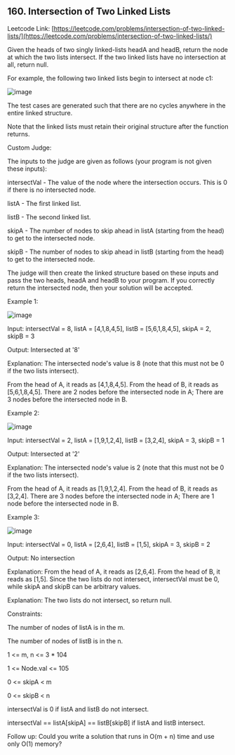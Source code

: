 ## 160. Intersection of Two Linked Lists

Leetcode Link: [https://leetcode.com/problems/intersection-of-two-linked-lists/](https://leetcode.com/problems/intersection-of-two-linked-lists/)

Given the heads of two singly linked-lists headA and headB, return the node at which the two lists intersect. If the two linked lists have no intersection at all, return null.

For example, the following two linked lists begin to intersect at node c1:

![image](https://user-images.githubusercontent.com/37321492/178149382-bda1e3fb-d0a1-4d4f-9485-435fb02060b9.png)


The test cases are generated such that there are no cycles anywhere in the entire linked structure.

Note that the linked lists must retain their original structure after the function returns.

Custom Judge:

The inputs to the judge are given as follows (your program is not given these inputs):

intersectVal - The value of the node where the intersection occurs. This is 0 if there is no intersected node.

listA - The first linked list.

listB - The second linked list.

skipA - The number of nodes to skip ahead in listA (starting from the head) to get to the intersected node.

skipB - The number of nodes to skip ahead in listB (starting from the head) to get to the intersected node.

The judge will then create the linked structure based on these inputs and pass the two heads, headA and headB to your program. If you correctly return the intersected node, then your solution will be accepted.

 

Example 1:

![image](https://user-images.githubusercontent.com/37321492/178149388-dc7b6570-41c8-4d1a-b656-e7ffdd008414.png)


Input: intersectVal = 8, listA = [4,1,8,4,5], listB = [5,6,1,8,4,5], skipA = 2, skipB = 3

Output: Intersected at '8'

Explanation: The intersected node's value is 8 (note that this must not be 0 if the two lists intersect).

From the head of A, it reads as [4,1,8,4,5]. From the head of B, it reads as [5,6,1,8,4,5]. There are 2 nodes before the intersected node in A; There are 3 nodes before the intersected node in B.

Example 2:

![image](https://user-images.githubusercontent.com/37321492/178149396-dbdc875a-5bd8-466c-a71d-b66e4b8766bc.png)



Input: intersectVal = 2, listA = [1,9,1,2,4], listB = [3,2,4], skipA = 3, skipB = 1

Output: Intersected at '2'

Explanation: The intersected node's value is 2 (note that this must not be 0 if the two lists intersect).

From the head of A, it reads as [1,9,1,2,4]. From the head of B, it reads as [3,2,4]. There are 3 nodes before the intersected node in A; There are 1 node before the intersected node in B.

Example 3:

![image](https://user-images.githubusercontent.com/37321492/178149408-338c48e7-53c1-404e-9686-4de8d06a5072.png)


Input: intersectVal = 0, listA = [2,6,4], listB = [1,5], skipA = 3, skipB = 2

Output: No intersection

Explanation: From the head of A, it reads as [2,6,4]. From the head of B, it reads as [1,5]. Since the two lists do not intersect, intersectVal must be 0, while skipA and skipB can be arbitrary values.

Explanation: The two lists do not intersect, so return null.




Constraints:

The number of nodes of listA is in the m.

The number of nodes of listB is in the n.

1 <= m, n <= 3 * 104

1 <= Node.val <= 105

0 <= skipA < m

0 <= skipB < n

intersectVal is 0 if listA and listB do not intersect.

intersectVal == listA[skipA] == listB[skipB] if listA and listB intersect.





Follow up: Could you write a solution that runs in O(m + n) time and use only O(1) memory?

